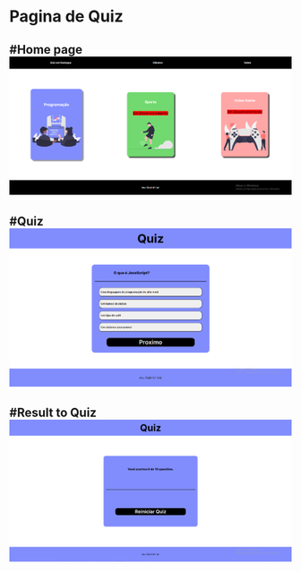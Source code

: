 <h1> Pagina de Quiz

<h2> #Home page

<img src="./img/home_quiz.png">

<h2>#Quiz

<img src="./img/Quiz.png">

<h2>#Result to Quiz
<img src="./img/result_to_quiz.png">